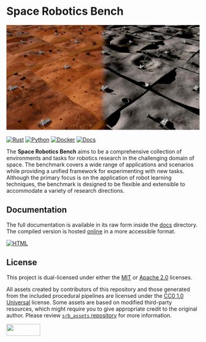 # Space Robotics Bench

![](docs/src/_images/srb_multi_env.jpg)

<p align="left">
  <a href="https://github.com/AndrejOrsula/space_robotics_bench/actions/workflows/rust.yml">   <img alt="Rust"   src="https://github.com/AndrejOrsula/space_robotics_bench/actions/workflows/rust.yml/badge.svg"></a>
  <a href="https://github.com/AndrejOrsula/space_robotics_bench/actions/workflows/python.yml"> <img alt="Python" src="https://github.com/AndrejOrsula/space_robotics_bench/actions/workflows/python.yml/badge.svg"></a>
  <a href="https://github.com/AndrejOrsula/space_robotics_bench/actions/workflows/docker.yml"> <img alt="Docker" src="https://github.com/AndrejOrsula/space_robotics_bench/actions/workflows/docker.yml/badge.svg"></a>
  <a href="https://github.com/AndrejOrsula/space_robotics_bench/actions/workflows/docs.yml">   <img alt="Docs"   src="https://github.com/AndrejOrsula/space_robotics_bench/actions/workflows/docs.yml/badge.svg"></a>
</p>

The **Space Robotics Bench** aims to be a comprehensive collection of environments and tasks for robotics research in the challenging domain of space. The benchmark covers a wide range of applications and scenarios while providing a unified framework for experimenting with new tasks. Although the primary focus is on the application of robot learning techniques, the benchmark is designed to be flexible and extensible to accommodate a variety of research directions.

## Documentation

The full documentation is available in its raw form inside the [docs](docs) directory. The compiled version is hosted [online](https://AndrejOrsula.github.io/space_robotics_bench) in a more accessible format.

<a href="https://AndrejOrsula.github.io/space_robotics_bench"> <img alt="HTML" src="https://github.com/AndrejOrsula/awesome-space-robotics/assets/22929099/3c8accf7-5acb-4bcd-9553-bf49cc622abe" width="96" height="96"></a>

## License

This project is dual-licensed under either the [MIT](LICENSE-MIT) or [Apache 2.0](LICENSE-APACHE) licenses.

All assets created by contributors of this repository and those generated from the included procedural pipelines are licensed under the [CC0 1.0 Universal](https://github.com/AndrejOrsula/srb_assets/blob/main/LICENSE-CC0) license. Some assets are based on modified third-party resources, which might require you to give appropriate credit to the original author. Please review [`srb_assets` repository](https://github.com/AndrejOrsula/srb_assets) for more information.

<a href="https://creativecommons.org/publicdomain/zero/1.0"><img src="https://licensebuttons.net/l/zero/1.0/88x31.png" width="88" height="31"></a>
